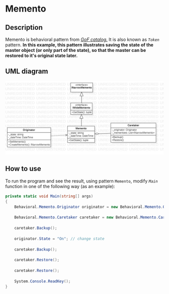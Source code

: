 # Memento
## Description
Memento is behavioral pattern from [*GoF catalog.*](https://en.wikipedia.org/wiki/Design_Patterns#Patterns_by_typehttps://en.wikipedia.org/wiki/Design_Patterns#Patterns_by_type)
It is also known as *`Token`* pattern. **In this example, this pattern illustrates saving the state of the master object (or only part of the state), so that the master can be restored to it's original state later.**
## UML diagram
![](../../images/UmlClassDiagramMemento.jpg)
## How to use
To run the program and see the result, using pattern `Memento`, modify *`Main`* function in one of the following way (as an example):
```c#
private static void Main(string[] args)
{
    Behavioral.Memento.Originator originator = new Behavioral.Memento.Originator();

    Behavioral.Memento.Caretaker caretaker = new Behavioral.Memento.Caretaker(originator);

    caretaker.Backup();

    originator.State = "On"; // change state

    caretaker.Backup();

    caretaker.Restore();

    caretaker.Restore();

    System.Console.ReadKey();
}
```
